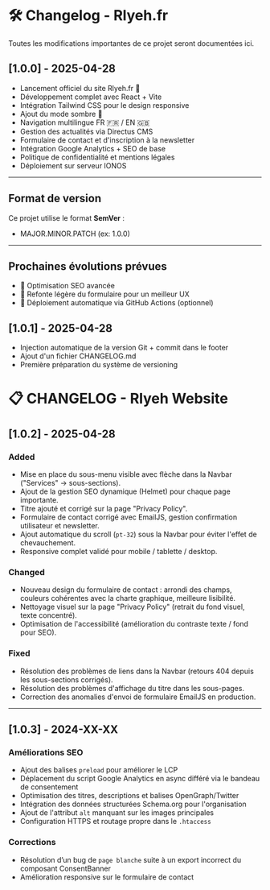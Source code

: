 # 🛠️ Changelog - Rlyeh.fr

Toutes les modifications importantes de ce projet seront documentées ici.

## [1.0.0] - 2025-04-28

- Lancement officiel du site Rlyeh.fr 🚀
- Développement complet avec React + Vite
- Intégration Tailwind CSS pour le design responsive
- Ajout du mode sombre 🌙
- Navigation multilingue FR 🇫🇷 / EN 🇬🇧
- Gestion des actualités via Directus CMS
- Formulaire de contact et d'inscription à la newsletter
- Intégration Google Analytics + SEO de base
- Politique de confidentialité et mentions légales
- Déploiement sur serveur IONOS

---

## Format de version

Ce projet utilise le format **SemVer** :
- MAJOR.MINOR.PATCH (ex: 1.0.0)

---

## Prochaines évolutions prévues

- 🎯 Optimisation SEO avancée
- 🎨 Refonte légère du formulaire pour un meilleur UX
- 🚀 Déploiement automatique via GitHub Actions (optionnel)

## [1.0.1] - 2025-04-28

- Injection automatique de la version Git + commit dans le footer
- Ajout d'un fichier CHANGELOG.md
- Première préparation du système de versioning

# 📋 CHANGELOG - Rlyeh Website

## [1.0.2] - 2025-04-28
### Added
- Mise en place du sous-menu visible avec flèche dans la Navbar ("Services" → sous-sections).
- Ajout de la gestion SEO dynamique (Helmet) pour chaque page importante.
- Titre ajouté et corrigé sur la page "Privacy Policy".
- Formulaire de contact corrigé avec EmailJS, gestion confirmation utilisateur et newsletter.
- Ajout automatique du scroll (`pt-32`) sous la Navbar pour éviter l'effet de chevauchement.
- Responsive complet validé pour mobile / tablette / desktop.

### Changed
- Nouveau design du formulaire de contact : arrondi des champs, couleurs cohérentes avec la charte graphique, meilleure lisibilité.
- Nettoyage visuel sur la page "Privacy Policy" (retrait du fond visuel, texte concentré).
- Optimisation de l'accessibilité (amélioration du contraste texte / fond pour SEO).

### Fixed
- Résolution des problèmes de liens dans la Navbar (retours 404 depuis les sous-sections corrigés).
- Résolution des problèmes d'affichage du titre dans les sous-pages.
- Correction des anomalies d'envoi de formulaire EmailJS en production.

---
## [1.0.3] - 2024-XX-XX
### Améliorations SEO
- Ajout des balises `preload` pour améliorer le LCP
- Déplacement du script Google Analytics en async différé via le bandeau de consentement
- Optimisation des titres, descriptions et balises OpenGraph/Twitter
- Intégration des données structurées Schema.org pour l'organisation
- Ajout de l'attribut `alt` manquant sur les images principales
- Configuration HTTPS et routage propre dans le `.htaccess`

### Corrections
- Résolution d’un bug de `page blanche` suite à un export incorrect du composant ConsentBanner
- Amélioration responsive sur le formulaire de contact
